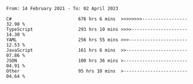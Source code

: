 <!-- [![Top Langs](https://github-readme-stats.vercel.app/api/top-langs/?username=thititongumpun&layout=compact&langs_count=7&theme=prussian)](https://github.com/thititongumpun)
[![Anurag's GitHub stats](https://github-readme-stats.vercel.app/api?username=thititongumpun&hide=stars&show_icons=true&theme=prussian)](https://github.com/thititongumpun) -->

<!--START_SECTION:waka-->

```text
From: 14 February 2021 - To: 02 April 2023

C#                         676 hrs 6 mins  >>>>>>>>-----------------   32.98 %
TypeScript                 293 hrs 10 mins >>>>---------------------   14.30 %
YAML                       256 hrs 55 mins >>>----------------------   12.53 %
JavaScript                 161 hrs 6 mins  >>-----------------------   07.86 %
JSON                       100 hrs 36 mins >------------------------   04.91 %
Other                      95 hrs 10 mins  >------------------------   04.64 %
```

<!--END_SECTION:waka-->
